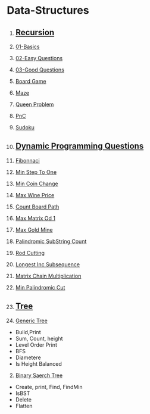 # Data-Structures

1. ## [Recursion](https://github.com/coolanant/Data-Structures/tree/master/01-Recursion)

1. [01-Basics](https://github.com/coolanant/Data-Structures/blob/master/01-Recursion/01-Recursion.md)
2. [02-Easy Questions](https://github.com/coolanant/Data-Structures/blob/master/01-Recursion/02-Recursion.md)
3. [03-Good Questions](https://github.com/coolanant/Data-Structures/blob/master/01-Recursion/03-Recursion.md)
4. [Board Game](https://github.com/coolanant/Data-Structures/blob/master/01-Recursion/04-Recursion-Board_Game.md)
5. [Maze](https://github.com/coolanant/Data-Structures/blob/master/01-Recursion/04-Recursion_Maze.md)
6. [Queen Problem](https://github.com/coolanant/Data-Structures/blob/master/01-Recursion/04-Recursion_N_Queen.md)
7. [PnC](https://github.com/coolanant/Data-Structures/blob/master/01-Recursion/04-Recursion_PnC.md)
8. [Sudoku](https://github.com/coolanant/Data-Structures/blob/master/01-Recursion/05-Recursion-Sudoku.md)

2. ## [Dynamic Programming Questions](https://github.com/coolanant/Data-Structures/tree/master/02-DP)

1. [Fibonnaci](https://github.com/coolanant/Data-Structures/blob/master/02-DP/01-Fibonnaci.md)
2. [Min Step To One](https://github.com/coolanant/Data-Structures/blob/master/02-DP/02-MinStepToOne.md)
3. [Min Coin Change](https://github.com/coolanant/Data-Structures/blob/master/02-DP/03-MinCoinChange.md)
4. [Max Wine Price](https://github.com/coolanant/Data-Structures/blob/master/02-DP/04-MaxWinePrice.md)
5. [Count Board Path](https://github.com/coolanant/Data-Structures/blob/master/02-DP/05-CountBoardPath.md)
6. [Max Matrix Od 1](https://github.com/coolanant/Data-Structures/blob/master/02-DP/06-MaxMatrixOf-1's.md)
7. [Max Gold Mine](https://github.com/coolanant/Data-Structures/blob/master/02-DP/07-MaxGoldMine.md)
8. [Palindromic SubString Count](https://github.com/coolanant/Data-Structures/blob/master/02-DP/08-PalindromeSubStringCount.md)
9. [Rod Cutting](https://github.com/coolanant/Data-Structures/blob/master/02-DP/09-Rod-Cutting.md)
10. [Longest Inc Subsequence](https://github.com/coolanant/Data-Structures/blob/master/02-DP/10-LongestIncSubsequence.md)
11. [Matrix Chain Multiplication](https://github.com/coolanant/Data-Structures/blob/master/02-DP/11-MatrixChainMultiplication.md)
12. [Min Palindromic Cut](https://github.com/coolanant/Data-Structures/blob/master/02-DP/12.%20MinPalindromicCut.md)

3. ## [Tree](https://github.com/coolanant/Data-Structures/tree/master/03-Tree)

1. [Generic Tree](https://github.com/coolanant/Data-Structures/blob/master/03-Tree/01-GenericTree.md)
- Build,Print
- Sum, Count, height
- Level Order Print
- BFS
- Diametere
- Is Height Balanced
2. [Binary Saerch Tree](https://github.com/coolanant/Data-Structures/blob/master/03-Tree/02-BST.md)
- Create, print, Find, FindMin
- IsBST
- Delete
- Flatten
